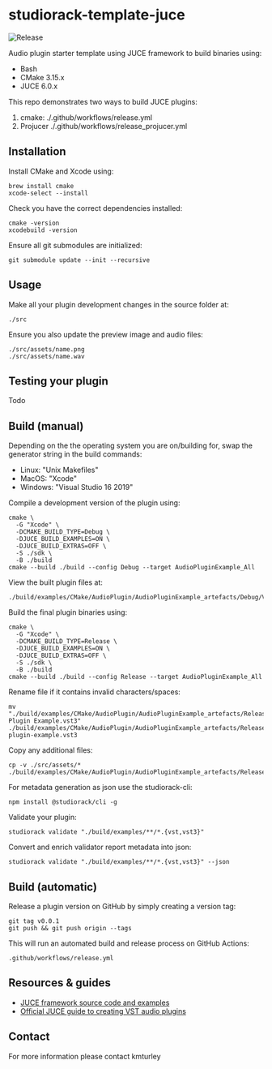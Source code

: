 # studiorack-template-juce
![Release](https://github.com/studiorack/studiorack-template-juce/workflows/Release/badge.svg)

Audio plugin starter template using JUCE framework to build binaries using:

* Bash
* CMake 3.15.x
* JUCE 6.0.x

This repo demonstrates two ways to build JUCE plugins:

1. cmake: ./.github/workflows/release.yml
2. Projucer ./.github/workflows/release_projucer.yml

## Installation

Install CMake and Xcode using:

    brew install cmake
    xcode-select --install

Check you have the correct dependencies installed:

    cmake -version
    xcodebuild -version

Ensure all git submodules are initialized:

    git submodule update --init --recursive


## Usage

Make all your plugin development changes in the source folder at:

    ./src

Ensure you also update the preview image and audio files:

    ./src/assets/name.png
    ./src/assets/name.wav


## Testing your plugin

Todo


## Build (manual)

Depending on the the operating system you are on/building for, swap the generator string in the build commands:

* Linux: "Unix Makefiles"
* MacOS: "Xcode"
* Windows: "Visual Studio 16 2019"

Compile a development version of the plugin using:

    cmake \
      -G "Xcode" \
      -DCMAKE_BUILD_TYPE=Debug \
      -DJUCE_BUILD_EXAMPLES=ON \
      -DJUCE_BUILD_EXTRAS=OFF \
      -S ./sdk \
      -B ./build
    cmake --build ./build --config Debug --target AudioPluginExample_All

View the built plugin files at:

    ./build/examples/CMake/AudioPlugin/AudioPluginExample_artefacts/Debug/VST3

Build the final plugin binaries using:

    cmake \
      -G "Xcode" \
      -DCMAKE_BUILD_TYPE=Release \
      -DJUCE_BUILD_EXAMPLES=ON \
      -DJUCE_BUILD_EXTRAS=OFF \
      -S ./sdk \
      -B ./build
    cmake --build ./build --config Release --target AudioPluginExample_All

Rename file if it contains invalid characters/spaces:

    mv "./build/examples/CMake/AudioPlugin/AudioPluginExample_artefacts/Release/VST3/Audio Plugin Example.vst3" ./build/examples/CMake/AudioPlugin/AudioPluginExample_artefacts/Release/VST3/audio-plugin-example.vst3

Copy any additional files:

    cp -v ./src/assets/* ./build/examples/CMake/AudioPlugin/AudioPluginExample_artefacts/Release/VST3

For metadata generation as json use the studiorack-cli:

    npm install @studiorack/cli -g

Validate your plugin:

    studiorack validate "./build/examples/**/*.{vst,vst3}"

Convert and enrich validator report metadata into json:

    studiorack validate "./build/examples/**/*.{vst,vst3}" --json


## Build (automatic)

Release a plugin version on GitHub by simply creating a version tag:

    git tag v0.0.1
    git push && git push origin --tags

This will run an automated build and release process on GitHub Actions:

    .github/workflows/release.yml


## Resources & guides

* [JUCE framework source code and examples](https://github.com/juce-framework/JUCE)
* [Official JUCE guide to creating VST audio plugins](https://juce.com/learn/tutorials)


## Contact

For more information please contact kmturley
